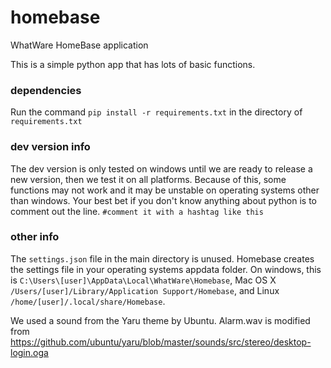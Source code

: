 # homebase
WhatWare HomeBase application

This is a simple python app that has lots of basic functions.

### dependencies

Run the command `pip install -r requirements.txt` in the directory of `requirements.txt`

### dev version info

The dev version is only tested on windows until we are ready to release a new version, then we test it on all platforms. Because of this, some functions may not work and it may be unstable on operating systems other than windows. Your best bet if you don't know anything about python is to comment out the line. `#comment it with a hashtag like this`

### other info

The `settings.json` file in the main directory is unused. Homebase creates the settings file in your operating systems appdata folder. On windows, this is `C:\Users\[user]\AppData\Local\WhatWare\Homebase`, Mac OS X `/Users/[user]/Library/Application Support/Homebase`, and Linux `/home/[user]/.local/share/Homebase`.

We used a sound from the Yaru theme by Ubuntu. Alarm.wav is modified from https://github.com/ubuntu/yaru/blob/master/sounds/src/stereo/desktop-login.oga
